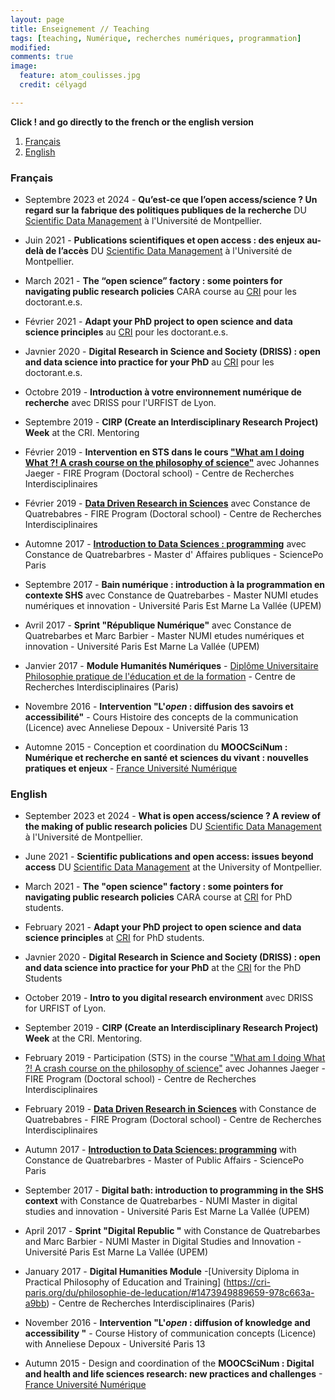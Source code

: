 ```yaml
---
layout: page
title: Enseignement // Teaching
tags: [teaching, Numérique, recherches numériques, programmation]
modified:
comments: true
image:
  feature: atom_coulisses.jpg
  credit: célyagd

---
```

**Click ! and go directly to the french or the english version**

1. [Français](#français)
2. [English](#english)

### Français <a name="français"></a>

- Septembre 2023 et 2024 - **Qu’est-ce que l’open access/science ? Un regard sur la fabrique des politiques publiques de la recherche** DU [Scientific Data Management](https://sdm.edu.umontpellier.fr/s) à l'Université de Montpellier. 

- Juin 2021 - **Publications scientifiques et open access : des enjeux au-delà de l’accès** DU [Scientific Data Management](https://sdm.edu.umontpellier.fr/s) à l'Université de Montpellier. 

- March 2021 - **The “open science” factory : some pointers for navigating public research policies** CARA course au [CRI](https://phd.cri-paris.org/en/phd-program) pour les doctorant.e.s.

- Février 2021 - **Adapt your PhD project to open science and data science principles** au [CRI](https://phd.cri-paris.org/en/phd-program) pour les doctorant.e.s.

- Javnier 2020 - **Digital Research in Science and Society (DRISS) : open and data science into practice for your PhD** au [CRI](https://phd.cri-paris.org/en/phd-program) pour les doctorant.e.s.

- Octobre 2019 - **Introduction à votre environnement numérique de recherche** avec DRISS pour l'URFIST de Lyon.

- Septembre 2019 - **CIRP (Create an Interdisciplinary Research Project) Week** at the CRI. Mentoring

- Février 2019 - **Intervention en STS dans le cours ["What am I doing What ?! A crash course on the philosophy of science"](https://cri-paris.org/fire/academic-program/fire-courses/philosophy-of-science/)** avec Johannes Jaeger - FIRE Program (Doctoral school) - Centre de Recherches Interdisciplinaires

- Février 2019 - **[Data Driven Research in Sciences](https://cri-paris.org/fire/academic-program/fire-courses/data-driven-research-sciences/)** avec Constance de Quatrebabres - FIRE Program (Doctoral school) - Centre de Recherches Interdisciplinaires

- Automne 2017 - **[Introduction to Data Sciences : programming](http://formation.sciences-po.fr/enseignement/2017/OAFP/4920)** avec Constance de Quatrebarbres - Master d' Affaires publiques - SciencePo Paris

- Septembre 2017 - **Bain numérique : introduction à la programmation en contexte SHS** avec Constance de Quatrebarbes - Master NUMI etudes numériques et innovation  - Université Paris Est Marne La Vallée (UPEM)

- Avril 2017 - **Sprint "République Numérique"** avec Constance de Quatrebarbes et Marc Barbier - Master NUMI etudes numériques et innovation  - Université Paris Est Marne La Vallée (UPEM)

- Janvier 2017 - **Module Humanités Numériques**  - [Diplôme Universitaire Philosophie pratique de l'éducation et de la formation](https://cri-paris.org/du/philosophie-de-leducation/#1473949889659-978c663a-a9bb) - Centre de Recherches Interdisciplinaires (Paris)

- Novembre 2016 - **Intervention "L'*open* : diffusion des savoirs et accessibilité"** - Cours Histoire des concepts de la communication (Licence) avec Anneliese Depoux - Université Paris 13

- Automne 2015 - Conception et coordination du **MOOCSciNum : Numérique et recherche en santé et sciences du vivant : nouvelles pratiques et enjeux** - [France Université Numérique](https://www.fun-mooc.fr/courses/VirchowVillerme/06005/session01/about)


### English <a name="english"></a>


- September 2023 et 2024 - **What is open access/science ? A review of the making of public research policies** DU [Scientific Data Management](https://sdm.edu.umontpellier.fr/s) à l'Université de Montpellier. 

- June 2021 - **Scientific publications and open access: issues beyond access** DU [Scientific Data Management](https://sdm.edu.umontpellier.fr/s) at the University of Montpellier. 

- March 2021 - **The "open science" factory : some pointers for navigating public research policies** CARA course at [CRI](https://phd.cri-paris.org/en/phd-program) for PhD students.

- February 2021 - **Adapt your PhD project to open science and data science principles** at [CRI](https://phd.cri-paris.org/en/phd-program) for PhD students.

- Javnier 2020 - **Digital Research in Science and Society (DRISS) : open and data science into practice for your PhD** at the [CRI](https://phd.cri-paris.org/en/phd-program) for the PhD Students

- October 2019 - **Intro to you digital research environment** avec DRISS for URFIST of Lyon.

- September 2019 - **CIRP (Create an Interdisciplinary Research Project) Week** at the CRI. Mentoring.

- February 2019 - Participation (STS) in the course ["What am I doing What ?! A crash course on the philosophy of science"](https://cri-paris.org/fire/academic-program/fire-courses/philosophy-of-science/) avec Johannes Jaeger - FIRE Program (Doctoral school) - Centre de Recherches Interdisciplinaires

- February 2019 - **[Data Driven Research in Sciences](https://cri-paris.org/fire/academic-program/fire-courses/data-driven-research-sciences/)** with Constance de Quatrebabres - FIRE Program (Doctoral school) - Centre de Recherches Interdisciplinaires

- Autumn 2017 - **[Introduction to Data Sciences: programming](http://formation.sciences-po.fr/enseignement/2017/OAFP/4920)** with Constance de Quatrebarbres - Master of Public Affairs - SciencePo Paris

- September 2017 - **Digital bath: introduction to programming in the SHS context** with Constance de Quatrebarbes - NUMI Master in digital studies and innovation - Université Paris Est Marne La Vallée (UPEM)

- April 2017 - **Sprint "Digital Republic "** with Constance de Quatrebarbes and Marc Barbier - NUMI Master in Digital Studies and Innovation - Université Paris Est Marne La Vallée (UPEM)

- January 2017 - **Digital Humanities Module** -[University Diploma in Practical Philosophy of Education and Training] (https://cri-paris.org/du/philosophie-de-leducation/#1473949889659-978c663a-a9bb) - Centre de Recherches Interdisciplinaires (Paris)

- November 2016 - **Intervention "L'*open* : diffusion of knowledge and accessibility "** - Course History of communication concepts (Licence) with Anneliese Depoux - Université Paris 13

- Autumn 2015 - Design and coordination of the **MOOCSciNum : Digital and health and life sciences research: new practices and challenges** -[France Université Numérique](https://www.fun-mooc.fr/courses/VirchowVillerme/06005/session01/about)
